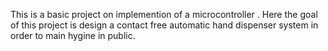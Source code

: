 This is a basic project on implemention of a microcontroller . Here the goal of this project is design a contact free automatic hand dispenser system in order to main hygine in public. 
